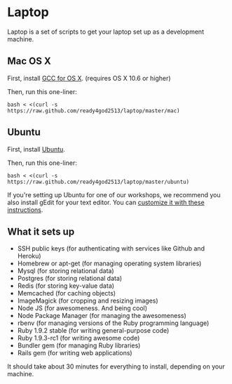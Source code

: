 Laptop
======

Laptop is a set of scripts to get your laptop set up as a development machine.

Mac OS X
--------

First, install [GCC for OS X](https://github.com/kennethreitz/osx-gcc-installer). (requires OS X 10.6 or higher)

Then, run this one-liner:

    bash < <(curl -s https://raw.github.com/ready4god2513/laptop/master/mac)

Ubuntu
------

First, install [Ubuntu](http://www.ubuntu.com/download).

Then, run this one-liner:

    bash < <(curl -s https://raw.github.com/ready4god2513/laptop/master/ubuntu)

If you're setting up Ubuntu for one of our workshops, we recommend you also install gEdit for your text editor.
You can [customize it with these instructions](http://blog.sudobits.com/2011/04/02/textmate-for-ubuntu-linux/).

What it sets up
---------------

* SSH public keys (for authenticating with services like Github and Heroku)
* Homebrew or apt-get (for managing operating system libraries)
* Mysql (for storing relational data)
* Postgres (for storing relational data)
* Redis (for storing key-value data)
* Memcached (for caching objects)
* ImageMagick (for cropping and resizing images)
* Node JS (for awesomeness.  And being cool)
* Node Package Manager (for managing the awesomeness)
* rbenv (for managing versions of the Ruby programming language)
* Ruby 1.9.2 stable (for writing general-purpose code)
* Ruby 1.9.3-rc1 (for writing awesome code)
* Bundler gem (for managing Ruby libraries)
* Rails gem (for writing web applications)

It should take about 30 minutes for everything to install, depending on your machine.
